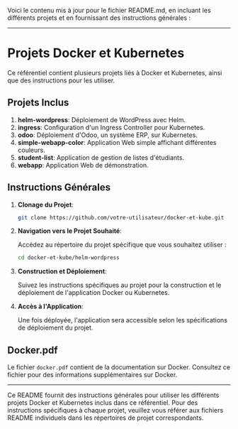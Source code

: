 Voici le contenu mis à jour pour le fichier README.md, en incluant les différents projets et en fournissant des instructions générales :

---

# Projets Docker et Kubernetes

Ce référentiel contient plusieurs projets liés à Docker et Kubernetes, ainsi que des instructions pour les utiliser.

## Projets Inclus

1. **helm-wordpress**: Déploiement de WordPress avec Helm.
2. **ingress**: Configuration d'un Ingress Controller pour Kubernetes.
3. **odoo**: Déploiement d'Odoo, un système ERP, sur Kubernetes.
4. **simple-webapp-color**: Application Web simple affichant différentes couleurs.
5. **student-list**: Application de gestion de listes d'étudiants.
6. **webapp**: Application Web de démonstration.

## Instructions Générales

1. **Clonage du Projet**:

   ```bash
   git clone https://github.com/votre-utilisateur/docker-et-kube.git
   ```

2. **Navigation vers le Projet Souhaité**:

   Accédez au répertoire du projet spécifique que vous souhaitez utiliser :

   ```bash
   cd docker-et-kube/helm-wordpress
   ```

3. **Construction et Déploiement**:

   Suivez les instructions spécifiques au projet pour la construction et le déploiement de l'application Docker ou Kubernetes.

4. **Accès à l'Application**:

   Une fois déployée, l'application sera accessible selon les spécifications de déploiement du projet.

## Docker.pdf

Le fichier `docker.pdf` contient de la documentation sur Docker. Consultez ce fichier pour des informations supplémentaires sur Docker.

---

Ce README fournit des instructions générales pour utiliser les différents projets Docker et Kubernetes inclus dans ce référentiel. Pour des instructions spécifiques à chaque projet, veuillez vous référer aux fichiers README individuels dans les répertoires de projet correspondants.
